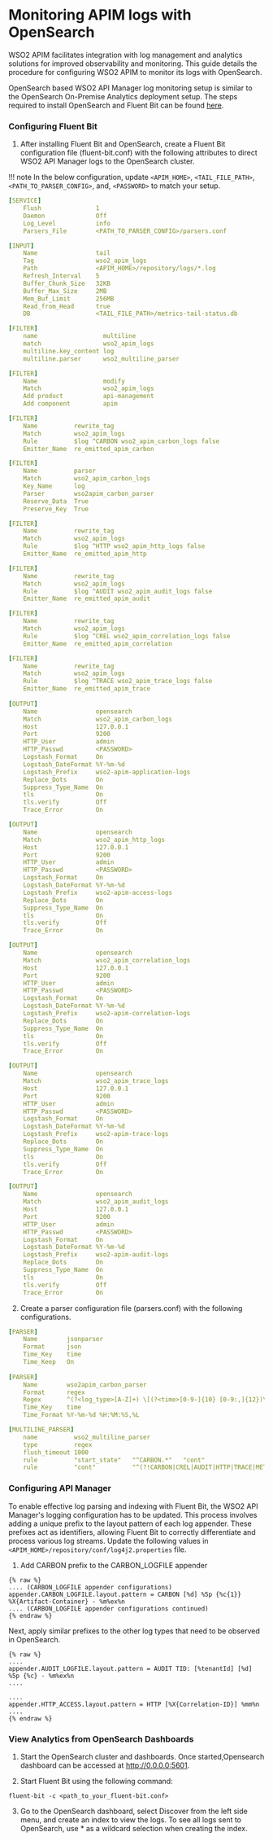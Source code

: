 # Monitoring APIM logs with OpenSearch

WSO2 APIM facilitates integration with log management and analytics solutions for improved observability and monitoring. This guide details the procedure for configuring WSO2 APIM to monitor its logs with OpenSearch.

OpenSearch based WSO2 API Manager log monitoring setup is similar to the OpenSearch On-Premise Analytics deployment setup. The steps required to install OpenSearch and Fluent Bit can be found [here](../../api-analytics/on-prem/opensearch-installation-guide.md).

### Configuring Fluent Bit
1. After installing Fluent Bit and OpenSearch, create a Fluent Bit configuration file (fluent-bit.conf) with the following attributes to direct WSO2 API Manager logs to the OpenSearch cluster.

!!! note
   In the below configuration, update `<APIM_HOME>`, `<TAIL_FILE_PATH>`, `<PATH_TO_PARSER_CONFIG>`, and, `<PASSWORD>` to match your setup.

```yaml
[SERVICE]
    Flush               1
    Daemon              Off
    Log_Level           info
    Parsers_File        <PATH_TO_PARSER_CONFIG>/parsers.conf

[INPUT]
    Name                tail
    Tag                 wso2_apim_logs
    Path                <APIM_HOME>/repository/logs/*.log
    Refresh_Interval    5
    Buffer_Chunk_Size   32KB
    Buffer_Max_Size     2MB
    Mem_Buf_Limit       256MB
    Read_from_Head      true
    DB                  <TAIL_FILE_PATH>/metrics-tail-status.db

[FILTER]
    name                  multiline
    match                 wso2_apim_logs
    multiline.key_content log
    multiline.parser      wso2_multiline_parser

[FILTER]
    Name                  modify
    Match                 wso2_apim_logs
    Add product           api-management
    Add component         apim

[FILTER]
    Name          rewrite_tag
    Match         wso2_apim_logs
    Rule          $log ^CARBON wso2_apim_carbon_logs false
    Emitter_Name  re_emitted_apim_carbon

[FILTER]
    Name          parser
    Match         wso2_apim_carbon_logs
    Key_Name      log
    Parser        wso2apim_carbon_parser
    Reserve_Data  True
    Preserve_Key  True

[FILTER]
    Name          rewrite_tag
    Match         wso2_apim_logs
    Rule          $log ^HTTP wso2_apim_http_logs false
    Emitter_Name  re_emitted_apim_http

[FILTER]
    Name          rewrite_tag
    Match         wso2_apim_logs
    Rule          $log ^AUDIT wso2_apim_audit_logs false
    Emitter_Name  re_emitted_apim_audit

[FILTER]
    Name          rewrite_tag
    Match         wso2_apim_logs
    Rule          $log ^CREL wso2_apim_correlation_logs false
    Emitter_Name  re_emitted_apim_correlation

[FILTER]
    Name          rewrite_tag
    Match         wso2_apim_logs
    Rule          $log ^TRACE wso2_apim_trace_logs false
    Emitter_Name  re_emitted_apim_trace
    
[OUTPUT]
    Name                opensearch
    Match               wso2_apim_carbon_logs
    Host                127.0.0.1
    Port                9200
    HTTP_User           admin
    HTTP_Passwd         <PASSWORD>
    Logstash_Format     On
    Logstash_DateFormat %Y-%m-%d
    Logstash_Prefix     wso2-apim-application-logs
    Replace_Dots        On
    Suppress_Type_Name  On
    tls                 On
    tls.verify          Off
    Trace_Error         On

[OUTPUT]
    Name                opensearch
    Match               wso2_apim_http_logs
    Host                127.0.0.1
    Port                9200
    HTTP_User           admin
    HTTP_Passwd         <PASSWORD>
    Logstash_Format     On
    Logstash_DateFormat %Y-%m-%d
    Logstash_Prefix     wso2-apim-access-logs
    Replace_Dots        On
    Suppress_Type_Name  On
    tls                 On
    tls.verify          Off
    Trace_Error         On

[OUTPUT]
    Name                opensearch
    Match               wso2_apim_correlation_logs
    Host                127.0.0.1
    Port                9200
    HTTP_User           admin
    HTTP_Passwd         <PASSWORD>
    Logstash_Format     On
    Logstash_DateFormat %Y-%m-%d
    Logstash_Prefix     wso2-apim-correlation-logs
    Replace_Dots        On
    Suppress_Type_Name  On
    tls                 On
    tls.verify          Off
    Trace_Error         On

[OUTPUT]
    Name                opensearch
    Match               wso2_apim_trace_logs
    Host                127.0.0.1
    Port                9200
    HTTP_User           admin
    HTTP_Passwd         <PASSWORD>
    Logstash_Format     On
    Logstash_DateFormat %Y-%m-%d
    Logstash_Prefix     wso2-apim-trace-logs
    Replace_Dots        On
    Suppress_Type_Name  On
    tls                 On
    tls.verify          Off
    Trace_Error         On

[OUTPUT]
    Name                opensearch
    Match               wso2_apim_audit_logs
    Host                127.0.0.1
    Port                9200
    HTTP_User           admin
    HTTP_Passwd         <PASSWORD>
    Logstash_Format     On
    Logstash_DateFormat %Y-%m-%d
    Logstash_Prefix     wso2-apim-audit-logs
    Replace_Dots        On
    Suppress_Type_Name  On
    tls                 On
    tls.verify          Off
    Trace_Error         On
```

2. Create a parser configuration file (parsers.conf) with the following configurations.

```yaml
[PARSER]
    Name        jsonparser
    Format      json
    Time_Key    time
    Time_Keep   On
        
[PARSER]
    Name        wso2apim_carbon_parser
    Format      regex
    Regex       ^(?<log_type>[A-Z]+) \[(?<time>[0-9-]{10} [0-9:,]{12})\]\s+(?<level>[A-Z]+)\s+\{(?<module>[^}]+)\}\s*(?:\[\s*Deployed From Artifact Container:\s+(?<package>[^\]]+)\s*\]\s*)?\s*(?:-\s+\{api:(?<api>[^}]+)\})?\s*(?<message>(.|\n)+)
    Time_Key    time
    Time_Format %Y-%m-%d %H:%M:%S,%L

[MULTILINE_PARSER]
    name          wso2_multiline_parser
    type          regex
    flush_timeout 1000
    rule          "start_state"   "^CARBON.*"   "cont"
    rule          "cont"          "^(?!CARBON|CREL|AUDIT|HTTP|TRACE|METRIC).*" "cont"
```
### Configuring API Manager

To enable effective log parsing and indexing with Fluent Bit, the WSO2 API Manager's logging configuration has to be updated. This process involves adding a unique prefix to the layout pattern of each log appender. These prefixes act as identifiers, allowing Fluent Bit to correctly differentiate and process various log streams. Update the following values in `<APIM_HOME>/repository/conf/log4j2.properties` file.

1. Add CARBON prefix to the CARBON_LOGFILE appender

```properties
{% raw %}
.... (CARBON_LOGFILE appender configurations)
appender.CARBON_LOGFILE.layout.pattern = CARBON [%d] %5p {%c{1}} %X{Artifact-Container} - %m%ex%n
.... (CARBON_LOGFILE appender configurations continued)
{% endraw %}
```

Next, apply similar prefixes to the other log types that need to be observed in OpenSearch.

```properties
{% raw %}
....
appender.AUDIT_LOGFILE.layout.pattern = AUDIT TID: [%tenantId] [%d] %5p {%c} - %m%ex%n
....

....
appender.HTTP_ACCESS.layout.pattern = HTTP [%X{Correlation-ID}] %mm%n
....
{% endraw %}
```

### View Analytics from OpenSearch Dashboards

1. Start the OpenSearch cluster and dashboards. Once started,Opensearch dashboard can be accessed at http://0.0.0.0:5601.

2. Start Fluent Bit using the following command:

```
fluent-bit -c <path_to_your_fluent-bit.conf>
```

3. Go to the OpenSearch dashboard, select Discover from the left side menu, and create an index to view the logs. To see all logs sent to OpenSearch, use * as a wildcard selection when creating the index.